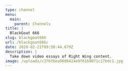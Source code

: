 ```yaml
---
type: channel
menu:
  main:
    parent: Channels
title: |
  BlackGoat 666
slug: blackgoat666
url: /blackgoat666/
date: 2020-02-21T09:50:44.679Z
description: |
  Take down video essays of Right Wing content.
image: /uploads/c376f6ea9008424e9f6169071c17bdc1.jpg
---
```

